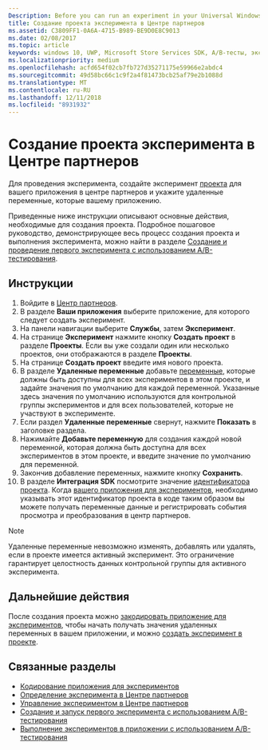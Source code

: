 ```yaml
---
Description: Before you can run an experiment in your Universal Windows Platform (UWP) app with A/B testing, you must create a project and define your remote variables in Partner Center.
title: Создание проекта эксперимента в Центре партнеров
ms.assetid: C3809FF1-0A6A-4715-B989-BE9D0E8C9013
ms.date: 02/08/2017
ms.topic: article
keywords: windows 10, UWP, Microsoft Store Services SDK, A/B-тесты, эксперименты
ms.localizationpriority: medium
ms.openlocfilehash: acfd654f02cb7fb727d35271175e59966e2abdc4
ms.sourcegitcommit: 49d58bc66c1c9f2a4f81473bcb25af79e2b1088d
ms.translationtype: MT
ms.contentlocale: ru-RU
ms.lasthandoff: 12/11/2018
ms.locfileid: "8931932"
---
```

# <a name="create-an-experiment-project-in-partner-center"></a>Создание проекта эксперимента в Центре партнеров

Для проведения эксперимента, создайте эксперимент [проекта](run-app-experiments-with-a-b-testing.md#terms) для вашего приложения в центре партнеров и укажите удаленные переменные, которые вашему приложению.

Приведенные ниже инструкции описывают основные действия, необходимые для создания проекта. Подробное пошаговое руководство, демонстрирующее весь процесс создания проекта и выполнения эксперимента, можно найти в разделе [Создание и проведение первого эксперимента с использованием A/B-тестирования](create-and-run-your-first-experiment-with-a-b-testing.md).

## <a name="instructions"></a>Инструкции

1. Войдите в [Центр партнеров](https://partner.microsoft.com/dashboard).
2. В разделе **Ваши приложения** выберите приложение, для которого следует создать эксперимент.
3. На панели навигации выберите **Службы**, затем **Эксперимент**.
4. На странице **Эксперимент** нажмите кнопку **Создать проект** в разделе **Проекты**. Если вы уже создали один или несколько проектов, они отображаются в разделе **Проекты**.
5. На странице **Создать проект** введите имя нового проекта.
6. В разделе **Удаленные переменные** добавьте [переменные](run-app-experiments-with-a-b-testing.md#terms), которые должны быть доступны для всех экспериментов в этом проекте, и задайте значения по умолчанию для каждой переменной. Указанные здесь значения по умолчанию используются для контрольной группы экспериментов и для всех пользователей, которые не участвуют в эксперименте.
  1. Если раздел **Удаленные переменные** свернут, нажмите **Показать** в заголовке раздела.
  2. Нажимайте **Добавьте переменную** для создания каждой новой переменной, которая должна быть доступна для всех экспериментов в этом проекте, и введите значение по умолчанию для переменной.
  3. Закончив добавление переменных, нажмите кнопку **Сохранить**.
3. В разделе **Интеграция SDK** посмотрите значение [идентификатора проекта](run-app-experiments-with-a-b-testing.md#terms). Когда [вашего приложения для экспериментов](code-your-experiment-in-your-app.md), необходимо указывать этот идентификатор проекта в коде таким образом вы можете получать переменные данные и регистрировать события просмотра и преобразования в центр партнеров.

> [!NOTE]
> Удаленные переменные невозможно изменять, добавлять или удалять, если в проекте имеется активный эксперимент. Это ограничение гарантирует целостность данных контрольной группы для активного эксперимента.


## <a name="next-steps"></a>Дальнейшие действия

После создания проекта можно [закодировать приложение для экспериментов](code-your-experiment-in-your-app.md), чтобы начать получать значения удаленных переменных в вашем приложении, и можно [создать эксперимент в проекте](define-your-experiment-in-the-dev-center-dashboard.md).

## <a name="related-topics"></a>Связанные разделы

* [Кодирование приложения для экспериментов](code-your-experiment-in-your-app.md)
* [Определение эксперимента в Центре партнеров](define-your-experiment-in-the-dev-center-dashboard.md)
* [Управление экспериментом в Центре партнеров](manage-your-experiment.md)
* [Создание и запуск первого эксперимента с использованием A/B-тестирования](create-and-run-your-first-experiment-with-a-b-testing.md)
* [Выполнение экспериментов в приложении с использованием A/B-тестирования](run-app-experiments-with-a-b-testing.md)
